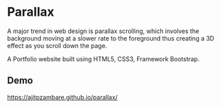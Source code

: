 
# Parallax

A major trend in web design is parallax scrolling, which involves the background moving at a slower rate to the foreground thus creating a 3D effect as you scroll down the page.

A Portfolio website built using HTML5, CSS3, Framework Bootstrap.
## Demo

https://ajitpzambare.github.io/parallax/

  